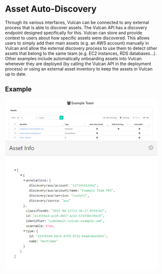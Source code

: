 # Asset Auto-Discovery

Through its various interfaces, Vulcan can be connected to any external process that is able to discover assets. The Vulcan API has a discovery endpoint designed specifically for this. Vulcan can store and provide context to users about how specific assets were discovered. This allows users to simply add their main assets (e.g. an AWS account) manually in Vulcan and allow the external discovery process to use them to detect other assets that belong to the same team (e.g. EC2 instances, RDS databases...). Other examples include automatically onboarding assets into Vulcan whenever they are deployed (by calling the Vulcan API in the deployment process) or using an external asset inventory to keep the assets in Vulcan up to date.

## Example

[![Auto-Discovered Assets](img/screenshots/auto-discovered-assets.png)](img/screenshots/auto-discovered-assets.png)
[![Auto-Discovery Metadata](img/screenshots/auto-discovery-metadata.png)](img/screenshots/auto-discovery-metadata.png)
